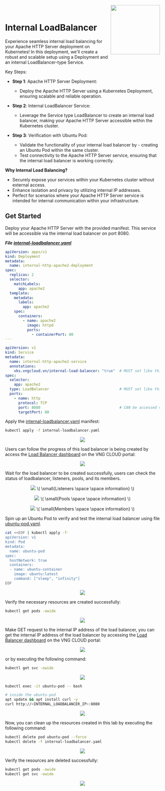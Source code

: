 <div style="float: right;"><img src="../../../images/01.png" width="160px" /></div><br>


# Internal LoadBalancer
Experience seamless internal load balancing for your Apache HTTP Server deployment on Kubernetes! In this deployment, we'll create a robust and scalable setup using a Deployment and an internal LoadBalancer-type Service.

Key Steps:

- **Step 1**: Apache HTTP Server Deployment:
  - Deploy the Apache HTTP Server using a Kubernetes Deployment, ensuring scalable and reliable operation.

- **Step 2**: Internal LoadBalancer Service:
  - Leverage the Service type LoadBalancer to create an internal load balancer, making your Apache HTTP Server accessible within the Kubernetes cluster.

- **Step 3**: Verification with Ubuntu Pod:
  - Validate the functionality of your internal load balancer by - creating an Ubuntu Pod within the same cluster.
  - Test connectivity to the Apache HTTP Server service, ensuring that the internal load balancer is working correctly.

**Why Internal Load Balancing?**
- Securely expose your services within your Kubernetes cluster without external access.
- Enhance isolation and privacy by utilizing internal IP addresses.
- Perfect for scenarios where your Apache HTTP Server service is intended for internal communication within your infrastructure.

## Get Started
Deploy your Apache HTTP Server with the provided manifest. This service will be accessible via the internal load balancer on port 8080.

***File [internal-loadbalancer.yaml](https://raw.githubusercontent.com/vngcloud/vcontainer-helm-infra-documentation/main/manifests/internal-lb/internal-loadbalancer.yaml)***
```yaml
apiVersion: apps/v1
kind: Deployment
metadata:
  name: internal-http-apache2-deployment
spec:
  replicas: 2
  selector:
    matchLabels:
      app: apache2
  template:
    metadata:
      labels:
        app: apache2
    spec:
      containers:
        - name: apache2
          image: httpd
          ports:
            - containerPort: 80
---

apiVersion: v1
kind: Service
metadata:
  name: internal-http-apache2-service
  annotations:
    vks.vngcloud.vn/internal-load-balancer: "true"  # MUST set like this to create an internal loadbalancer
spec:
  selector:
    app: apache2
  type: LoadBalancer                                # MUST set like this to create an internal loadbalancer
  ports:
    - name: http
      protocol: TCP
      port: 8080                                    # CAN be accessed via this port with other service in the same VPC
      targetPort: 80
```

Apply the [internal-loadbalancer.yaml](https://raw.githubusercontent.com/vngcloud/vcontainer-helm-infra-documentation/main/manifests/internal-lb/internal-loadbalancer.yaml) manifest:
```bash
kubectl apply -f internal-loadbalancer.yaml
```

<center>

  ![](./../../../images/ccm/15.png)

</center>

Users can follow the progress of this load balancer is being created by access the [Load Balancer dashboard](https://hcm-3.console.vngcloud.vn/vserver/load-balancer/vlb) on the VNG CLOUD portal:

<center>

  ![](./../../../images/ccm/16.png)

</center>

Wait for the load balancer to be created successfully, users can check the status of loadbalancer, listeners, pools, and its members.

<center>

  ![](./../../../images/ccm/17.1.png)
  \\( \small{Listeners \space \space information} \\)<br>

  ![](./../../../images/ccm/18.1.png)
  \\( \small{Pools \space \space information} \\)<br>
  
  ![](./../../../images/ccm/19.1.png)
  \\( \small{Members \space \space information} \\)

</center>

Spin up an Ubuntu Pod to verify and test the internal load balancer using file [ubuntu-pod.yaml]().
```bash
cat <<EOF | kubectl apply -f-
apiVersion: v1
kind: Pod
metadata:
  name: ubuntu-pod
spec:
  hostNetwork: true
  containers:
  - name: ubuntu-container
    image: ubuntu:latest
    command: ["sleep", "infinity"]
EOF
```

<center>

  ![](./../../../images/ccm/20.png)

</center>

Verify the necessary resources are created successfully:
```bash
kubectl get pods -owide
```

<center>

  ![](./../../../images/ccm/21.png)

</center>

Make GET request to the internal IP address of the load balancer, you can get the internal IP address of the load balancer by accessing the [Load Balancer dashboard](https://hcm-3.console.vngcloud.vn/vserver/load-balancer/vlb) on the VNG CLOUD portal:

<center>

  ![](./../../../images/ccm/22.1.png)

</center>

or by executing the following command:
```bash
kubectl get svc -owide
```

<center>

  ![](./../../../images/ccm/24.png)

</center>

```bash
kubectl exec -it ubuntu-pod -- bash 

# inside the ubuntu-pod
apt update && apt install curl -y
curl http://<INTERNAL_LOADBALANCER_IP>:8080
```

<center>

  ![](./../../../images/ccm/23.png)

</center>

Now, you can clean up the resources created in this lab by executing the following command:
```bash
kubectl delete pod ubuntu-pod --force
kubectl delete -f internal-loadbalancer.yaml
```

<center>

  ![](./../../../images/ccm/25.png)

</center>

Verify the resources are deleted successfully:
```bash
kubectl get pods -owide
kubectl get svc -owide
```

<center>

  ![](./../../../images/ccm/26.png)

</center>
